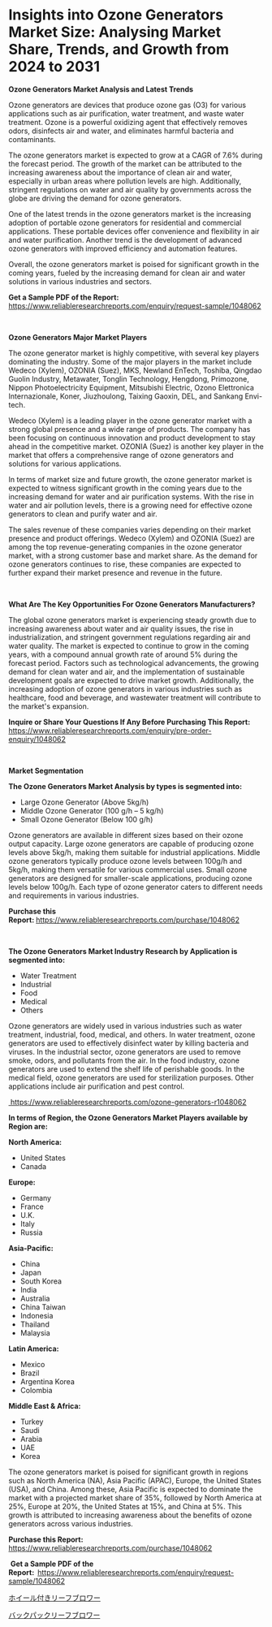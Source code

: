 <p><h1>Insights into Ozone Generators Market Size: Analysing Market Share, Trends, and Growth from 2024 to 2031</h1></p><p><strong>Ozone Generators Market Analysis and Latest Trends</strong></p>
<p><p>Ozone generators are devices that produce ozone gas (O3) for various applications such as air purification, water treatment, and waste water treatment. Ozone is a powerful oxidizing agent that effectively removes odors, disinfects air and water, and eliminates harmful bacteria and contaminants.</p><p>The ozone generators market is expected to grow at a CAGR of 7.6% during the forecast period. The growth of the market can be attributed to the increasing awareness about the importance of clean air and water, especially in urban areas where pollution levels are high. Additionally, stringent regulations on water and air quality by governments across the globe are driving the demand for ozone generators.</p><p>One of the latest trends in the ozone generators market is the increasing adoption of portable ozone generators for residential and commercial applications. These portable devices offer convenience and flexibility in air and water purification. Another trend is the development of advanced ozone generators with improved efficiency and automation features.</p><p>Overall, the ozone generators market is poised for significant growth in the coming years, fueled by the increasing demand for clean air and water solutions in various industries and sectors.</p></p>
<p><strong>Get a Sample PDF of the Report:&nbsp;</strong> <a href="https://www.reliableresearchreports.com/enquiry/request-sample/1048062">https://www.reliableresearchreports.com/enquiry/request-sample/1048062</a></p>
<p>&nbsp;</p>
<p><strong>Ozone Generators Major Market Players</strong></p>
<p><p>The ozone generator market is highly competitive, with several key players dominating the industry. Some of the major players in the market include Wedeco (Xylem), OZONIA (Suez), MKS, Newland EnTech, Toshiba, Qingdao Guolin Industry, Metawater, Tonglin Technology, Hengdong, Primozone, Nippon Photoelectricity Equipment, Mitsubishi Electric, Ozono Elettronica Internazionale, Koner, Jiuzhoulong, Taixing Gaoxin, DEL, and Sankang Envi-tech.</p><p>Wedeco (Xylem) is a leading player in the ozone generator market with a strong global presence and a wide range of products. The company has been focusing on continuous innovation and product development to stay ahead in the competitive market. OZONIA (Suez) is another key player in the market that offers a comprehensive range of ozone generators and solutions for various applications.</p><p>In terms of market size and future growth, the ozone generator market is expected to witness significant growth in the coming years due to the increasing demand for water and air purification systems. With the rise in water and air pollution levels, there is a growing need for effective ozone generators to clean and purify water and air.</p><p>The sales revenue of these companies varies depending on their market presence and product offerings. Wedeco (Xylem) and OZONIA (Suez) are among the top revenue-generating companies in the ozone generator market, with a strong customer base and market share. As the demand for ozone generators continues to rise, these companies are expected to further expand their market presence and revenue in the future.</p></p>
<p>&nbsp;</p>
<p><strong>What Are The Key Opportunities For Ozone Generators Manufacturers?</strong></p>
<p><p>The global ozone generators market is experiencing steady growth due to increasing awareness about water and air quality issues, the rise in industrialization, and stringent government regulations regarding air and water quality. The market is expected to continue to grow in the coming years, with a compound annual growth rate of around 5% during the forecast period. Factors such as technological advancements, the growing demand for clean water and air, and the implementation of sustainable development goals are expected to drive market growth. Additionally, the increasing adoption of ozone generators in various industries such as healthcare, food and beverage, and wastewater treatment will contribute to the market's expansion.</p></p>
<p><strong>Inquire or Share Your Questions If Any Before Purchasing This Report:</strong> <a href="https://www.reliableresearchreports.com/enquiry/pre-order-enquiry/1048062">https://www.reliableresearchreports.com/enquiry/pre-order-enquiry/1048062</a></p>
<p>&nbsp;</p>
<p><strong>Market Segmentation</strong></p>
<p><strong>The Ozone Generators Market Analysis by types is segmented into:</strong></p>
<p><ul><li>Large Ozone Generator (Above 5kg/h)</li><li>Middle Ozone Generator (100 g/h – 5 kg/h)</li><li>Small Ozone Generator (Below 100 g/h)</li></ul></p>
<p><p>Ozone generators are available in different sizes based on their ozone output capacity. Large ozone generators are capable of producing ozone levels above 5kg/h, making them suitable for industrial applications. Middle ozone generators typically produce ozone levels between 100g/h and 5kg/h, making them versatile for various commercial uses. Small ozone generators are designed for smaller-scale applications, producing ozone levels below 100g/h. Each type of ozone generator caters to different needs and requirements in various industries.</p></p>
<p><strong>Purchase this Report:&nbsp;</strong><a href="https://www.reliableresearchreports.com/purchase/1048062">https://www.reliableresearchreports.com/purchase/1048062</a></p>
<p>&nbsp;</p>
<p><strong>The Ozone Generators Market Industry Research by Application is segmented into:</strong></p>
<p><ul><li>Water Treatment</li><li>Industrial</li><li>Food</li><li>Medical</li><li>Others</li></ul></p>
<p><p>Ozone generators are widely used in various industries such as water treatment, industrial, food, medical, and others. In water treatment, ozone generators are used to effectively disinfect water by killing bacteria and viruses. In the industrial sector, ozone generators are used to remove smoke, odors, and pollutants from the air. In the food industry, ozone generators are used to extend the shelf life of perishable goods. In the medical field, ozone generators are used for sterilization purposes. Other applications include air purification and pest control.</p></p>
<p><a href="https://www.reliableresearchreports.com/ozone-generators-r1048062">&nbsp;https://www.reliableresearchreports.com/ozone-generators-r1048062</a></p>
<p><strong>In terms of Region, the Ozone Generators Market Players available by Region are:</strong></p>
<p>
    <p> <strong> North America: </strong>
        <ul>
            <li>United States</li>
            <li>Canada</li>
        </ul>
        </p> 
    <p> <strong> Europe: </strong>
        <ul>
            <li>Germany</li>
            <li>France</li>
            <li>U.K.</li>
            <li>Italy</li>
            <li>Russia</li>
        </ul>
        </p> 
    <p> <strong> Asia-Pacific: </strong>
        <ul>
            <li>China</li>
            <li>Japan</li>
            <li>South Korea</li>
            <li>India</li>
            <li>Australia</li>
            <li>China Taiwan</li>
            <li>Indonesia</li>
            <li>Thailand</li>
            <li>Malaysia</li>
        </ul>
        </p> 
    <p> <strong> Latin America: </strong>
        <ul>
            <li>Mexico</li>
            <li>Brazil</li>
            <li>Argentina Korea</li>
            <li>Colombia</li>
        </ul>
        </p> 
    <p> <strong> Middle East & Africa: </strong>
        <ul>
            <li>Turkey</li>
            <li>Saudi</li>
            <li>Arabia</li>
            <li>UAE</li>
            <li>Korea</li>
        </ul>
    </p>
    </p>
<p><p>The ozone generators market is poised for significant growth in regions such as North America (NA), Asia Pacific (APAC), Europe, the United States (USA), and China. Among these, Asia Pacific is expected to dominate the market with a projected market share of 35%, followed by North America at 25%, Europe at 20%, the United States at 15%, and China at 5%. This growth is attributed to increasing awareness about the benefits of ozone generators across various industries.</p></p>
<p><strong>Purchase this Report: </strong><a href="https://www.reliableresearchreports.com/purchase/1048062">https://www.reliableresearchreports.com/purchase/1048062</a></p>
<p>&nbsp;<strong>Get a Sample PDF of the Report:&nbsp;&nbsp;</strong><a href="https://www.reliableresearchreports.com/enquiry/request-sample/1048062">https://www.reliableresearchreports.com/enquiry/request-sample/1048062</a></p>
<p><strong></strong></p>
<p><p><a href="https://github.com/KaydenJohns1964/Market-Research-Report-List-1/blob/main/431564121545.md">ホイール付きリーフブロワー</a></p><p><a href="https://github.com/marbadji/Market-Research-Report-List-1/blob/main/868425621544.md">バックパックリーフブロワー</a></p></p>